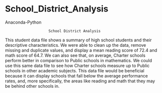 # School_District_Analysis
Anaconda-Python
	
                        School District Analysis
  
  This student data file shows a summary of high school students and their descriptive characteristics. We were able to clean up the data, remove missing and duplicate values, and display a mean reading score of 72.4 and math score of 64.7. We can also see that, on average, Charter schools perform better in comparison to Public schools in mathematics. We could use this same data file to see how Charter schools measure up to Public schools in other academic subjects. This data file would be beneficial because it can display schools that fall below the average performance rates, and, more specifically, the areas like reading and math that they may be behind other schools in. 

